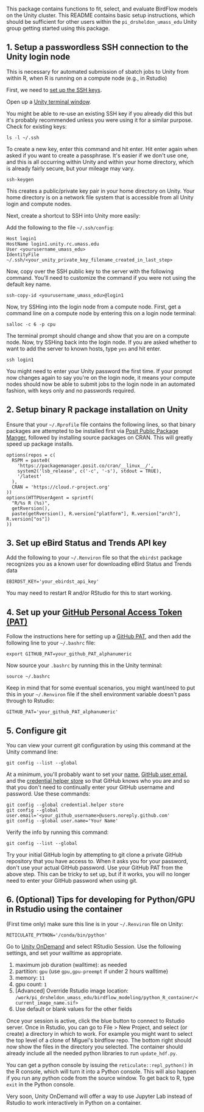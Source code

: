 This package contains functions to fit, select, and evaluate BirdFlow models on the Unity cluster. This README contains basic setup instructions, which should be sufficient for other users within the `pi_drsheldon_umass_edu` Unity group getting started using this package.

## 1. Setup a passwordless SSH connection to the Unity login node

This is necessary for automated submission of sbatch jobs to Unity from within R, when R is running on a compute node (e.g., in Rstudio)

First, we need to [set up the SSH keys](https://www.redhat.com/sysadmin/passwordless-ssh).

Open up a [Unity terminal window](https://ood.unity.rc.umass.edu/pun/sys/shell/ssh/login-node-round-robin.unity.rc.umass.edu).

You might be able to re-use an existing SSH key if you already did this but it's probably recommended unless you were using it for a similar purpose. Check for existing keys:

```
ls -l ~/.ssh
```

To create a new key, enter this command and hit enter. Hit enter again when asked if you want to create a passphrase. It's easier if we don't use one, and this is all occurring within Unity and within your home directory, which is already fairly secure, but your mileage may vary.

```
ssh-keygen
```

This creates a public/private key pair in your home directory on Unity. Your home directory is on a network file system that is accessible from all Unity login and compute nodes.

Next, create a shortcut to SSH into Unity more easily:

Add the following to the file `~/.ssh/config`:

```
Host login1
HostName login1.unity.rc.umass.edu
User <yourusername_umass_edu>
IdentityFile ~/.ssh/<your_unity_private_key_filename_created_in_last_step>
```

Now, copy over the SSH public key to the server with the following command. You'll need to customize the command if you were not using the default key name.

```
ssh-copy-id <yourusername_umass_edu>@login1
```

Now, try SSHing into the login node from a compute node. First, get a command line on a compute node by entering this on a login node terminal:

```
salloc -c 6 -p cpu
```
The terminal prompt should change and show that you are on a compute node. Now, try SSHing back into the login node. If you are asked whether to want to add the server to known hosts, type `yes` and hit enter.

```
ssh login1
```

You might need to enter your Unity password the first time. If your prompt now changes again to say you're on the login node, it means your compute nodes should now be able to submit jobs to the login node in an automated fashion, with keys only and no passwords required.

## 2. Setup binary R package installation on Unity

Ensure that your `~/.Rprofile` file contains the following lines, so that binary packages are attempted to be installed first via [Posit Public Package Manger](https://packagemanager.posit.co/client/#/repos/cran/setup), followed by installing source packages on CRAN. This will greatly speed up package installs.

```
options(repos = c(
  RSPM = paste0(
    'https://packagemanager.posit.co/cran/__linux__/',
    system2('lsb_release', c('-c', '-s'), stdout = TRUE),
    '/latest'
  ),
  CRAN = 'https://cloud.r-project.org'
))
options(HTTPUserAgent = sprintf(
  "R/%s R (%s)",
  getRversion(),
  paste(getRversion(), R.version["platform"], R.version["arch"], R.version["os"])
))
```

## 3. Set up eBird Status and Trends API key

Add the following to your `~/.Renviron` file so that the `ebirdst` package recognizes you as a known user for downloading eBird Status and Trends data

```
EBIRDST_KEY='your_ebirdst_api_key'
```

You may need to restart R and/or RStudio for this to start working.

## 4. Set up your [GitHub Personal Access Token (PAT)](https://docs.github.com/en/authentication/keeping-your-account-and-data-secure/managing-your-personal-access-tokens) 

Follow the instructions here for setting up a [GitHub PAT](https://docs.github.com/en/authentication/keeping-your-account-and-data-secure/managing-your-personal-access-tokens), and then add the following line to your `~/.bashrc` file:

```
export GITHUB_PAT=your_github_PAT_alphanumeric
```

Now source your `.bashrc` by running this in the Unity terminal:

```
source ~/.bashrc
```

Keep in mind that for some eventual scenarios, you might want/need to put this in your `~/.Renviron` file if the shell environment variable doesn't pass through to Rstudio:

```
GITHUB_PAT='your_github_PAT_alphanumeric'
```

## 5. Configure git

You can view your current git configuration by using this command at the Unity command line:

```
git config --list --global
```

At a minimum, you'll probably want to set your [name](https://docs.github.com/en/get-started/getting-started-with-git/setting-your-username-in-git), [GitHub user email](https://docs.github.com/en/account-and-profile/setting-up-and-managing-your-personal-account-on-github/managing-email-preferences/setting-your-commit-email-address), and the [credential helper store](https://stackoverflow.com/questions/35942754/how-can-i-save-username-and-password-in-git) so that GitHub knows who you are and so that you don't need to continually enter your GitHub username and password. Use these commands:

```
git config --global credential.helper store
git config --global user.email='<your_github_username>@users.noreply.github.com'
git config --global user.name='Your Name'
```

Verify the info by running this command:

```
git config --list --global
```

Try your initial GitHub login by attempting to git clone a private GitHub repository that you have access to. When it asks you for your password, don't use your actual GitHub password.  Use your GitHub PAT from the above step. This can be tricky to set up, but if it works, you will no longer need to enter your GitHub password when using git.

## 6. (Optional) Tips for developing for Python/GPU in Rstudio using the container

(First time only) make sure this line is in your `~/.Renviron` file on Unity:
```
RETICULATE_PYTHON='/conda/bin/python'
```

Go to [Unity OnDemand](https://ood.unity.rc.umass.edu/pun/sys/dashboard/batch_connect/sessions) and select RStudio Session. Use the following settings, and set your walltime as appropriate.


1. maximum job duration (walltime): as needed
2. partition: `gpu` (use `gpu,gpu-preempt` if under 2 hours walltime)
3. memory: `11`
4. gpu count: `1`
5. [Advanced] Override Rstudio image location: `/work/pi_drsheldon_umass_edu/birdflow_modeling/python_R_container/<current_image_name.sif>`
6. Use default or blank values for the other fields

Once your session is active, click the blue button to connect to Rstudio server. Once in Rstudio, you can go to File > New Project, and select (or create) a directory in which to work. For example you might want to select the top level of a clone of Miguel's birdflow repo. The bottom right should now show the files in the directory you selected. The container should already include all the needed python libraries to run `update_hdf.py`.

You can get a python console by issuing the `reticulate::repl_python()` in the R console, which will turn it into a Python console. This will also happen if you run any python code from the source window. To get back to R, type `exit` in the Python console.

Very soon, Unity OnDemand will offer a way to use Jupyter Lab instead of Rstudio to work interactively in Python on a container.
